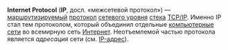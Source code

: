 **Internet Protocol** (**IP**, досл. «межсетевой протокол») — [маршрутизируемый](https://www.wikiwand.com/ru/Маршрутизация "Маршрутизация") [протокол](https://www.wikiwand.com/ru/Сетевой_протокол "Сетевой протокол") [сетевого уровня](https://www.wikiwand.com/ru/Протоколы_сетевого_уровня "Протоколы сетевого уровня") [стека](https://www.wikiwand.com/ru/Стек "Стек") [TCP/IP](https://www.wikiwand.com/ru/TCP/IP "TCP/IP"). Именно IP стал тем протоколом, который объединил отдельные [компьютерные сети](https://www.wikiwand.com/ru/Компьютерная_сеть "Компьютерная сеть") во всемирную сеть [Интернет](https://www.wikiwand.com/ru/Интернет "Интернет"). Неотъемлемой частью протокола является _адресация_ сети (см. [IP-адрес](https://www.wikiwand.com/ru/IP-адрес "IP-адрес")).
